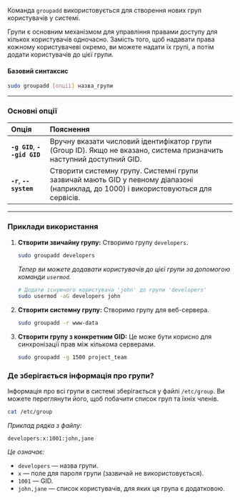 Команда `groupadd` використовується для створення нових груп користувачів у системі.

Групи є основним механізмом для управління правами доступу для кількох користувачів одночасно. Замість того, щоб надавати права кожному користувачеві окремо, ви можете надати їх групі, а потім додати користувачів до цієї групи.

#### **Базовий синтаксис**

```bash
sudo groupadd [опції] назва_групи
```

--- 

### **Основні опції**

| Опція | Пояснення |
| :--- | :--- |
| **`-g GID`**, **`--gid GID`** | Вручну вказати числовий ідентифікатор групи (Group ID). Якщо не вказано, система призначить наступний доступний GID. |
| **`-r`**, **`--system`** | Створити системну групу. Системні групи зазвичай мають GID у певному діапазоні (наприклад, до 1000) і використовуються для сервісів. |

--- 

### **Приклади використання**

1.  **Створити звичайну групу:**
    Створимо групу `developers`.
    ```bash
    sudo groupadd developers
    ```
    *Тепер ви можете додавати користувачів до цієї групи за допомогою команди `usermod`.*
    ```bash
    # Додати існуючого користувача 'john' до групи 'developers'
    sudo usermod -aG developers john
    ```

2.  **Створити системну групу:**
    Створимо групу для веб-сервера.
    ```bash
    sudo groupadd -r www-data
    ```

3.  **Створити групу з конкретним GID:**
    Це може бути корисно для синхронізації прав між кількома серверами.
    ```bash
    sudo groupadd -g 1500 project_team
    ```

### **Де зберігається інформація про групи?**

Інформація про всі групи в системі зберігається у файлі `/etc/group`. Ви можете переглянути його, щоб побачити список груп та їхніх членів.

```bash
cat /etc/group
```

*Приклад рядка з файлу:*
```
developers:x:1001:john,jane
```
*Це означає:*
*   `developers` — назва групи.
*   `x` — поле для пароля групи (зазвичай не використовується).
*   `1001` — GID.
*   `john,jane` — список користувачів, для яких ця група є додатковою.
